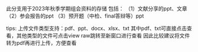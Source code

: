 
此分支用于2023年秋季学期组会资料的存储
包括：
（1）文献分享的ppt、文章
（2）参会报告的ppt
（3）预开题（中检、final答辩等）ppt


tips:
上传文件类型支持：pdf、ppt、docx、xlsx、txt
其中pdf、txt可直接点击查看，其他类型的文件可点击view raw跳转至新窗口进行查看
因此比较建议将文件转为pdf再进行上传，方便查看

